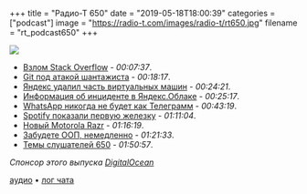 +++
title = "Радио-Т 650"
date = "2019-05-18T18:00:39"
categories = ["podcast"]
image = "https://radio-t.com/images/radio-t/rt650.jpg"
filename = "rt_podcast650"
+++

![](https://radio-t.com/images/radio-t/rt650.jpg)

- [Взлом Stack Overflow](http://www.opennet.ru/opennews/art.shtml?num=50696) - *00:07:37*.
- [Git под атакой шантажиста](https://about.gitlab.com/2019/05/14/git-ransom-campaign-incident-report-atlassian-bitbucket-github-gitlab/) - *00:18:17*.
- [Яндекс удалил часть виртуальных машин](https://habr.com/ru/post/452238/) - *00:24:21*.
- [Информация об инциденте в Яндекс.Облаке](https://cloud.yandex.ru/blog/posts/2019/05/16information) - *00:25:17*.
- [WhatsApp никогда не будет как Телеграмм](https://telegra.ph/Why-WhatsApp-Will-Never-Be-Secure-05-15?fbclid=IwAR37_AhAS40pP7Ug9lfe1i4FbPlscUop0fe9_FCRpVgeV9_0b9HZJ0rk5P8) - *00:43:19*.
- [Spotify показали первую железку](https://www.engadget.com/2019/05/17/spotify-car-thing-voice-assistant-device/) - *01:11:04*.
- [Новый Motorola Razr](https://www.trustedreviews.com/news/motorola-razr-v4-video-3732531) - *01:16:19*.
- [Забудете ООП, немедленно](https://habr.com/ru/post/451982/) - *01:21:33*.
- [Темы слушателей 650](https://radio-t.com/p/2019/05/14/prep-650/) - *01:50:57*.

*Спонсор этого выпуска [DigitalOcean](https://www.digitalocean.com)*


[аудио](http://cdn.radio-t.com/rt_podcast650.mp3) • [лог чата](http://chat.radio-t.com/logs/radio-t-650.html)
<audio src="http://cdn.radio-t.com/rt_podcast650.mp3" preload="none"></audio>

